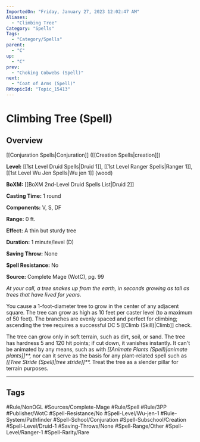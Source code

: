 ```yaml
---
ImportedOn: "Friday, January 27, 2023 12:02:47 AM"
Aliases:
  - "Climbing Tree"
Category: "Spells"
Tags:
  - "Category/Spells"
parent:
  - "C"
up:
  - "C"
prev:
  - "Choking Cobwebs (Spell)"
next:
  - "Coat of Arms (Spell)"
RWtopicId: "Topic_15413"
---
```

# Climbing Tree (Spell)
## Overview
[[Conjuration Spells|Conjuration]] ([[Creation Spells|creation]])

**Level:** [[1st Level Druid Spells|Druid 1]], [[1st Level Ranger Spells|Ranger 1]], [[1st Level Wu Jen Spells|Wu jen 1]] (wood)

**BoXM:** [[BoXM 2nd-Level Druid Spells List|Druid 2]]

**Casting Time:** 1 round

**Components:** V, S, DF

**Range:** 0 ft.

**Effect:** A thin but sturdy tree

**Duration:** 1 minute/level (D)

**Saving Throw:** None

**Spell Resistance:** No

**Source:** Complete Mage (WotC), pg. 99

*At your call, a tree snakes up from the earth, in seconds growing as tall as trees that have lived for years.*

You cause a 1-foot-diameter tree to grow in the center of any adjacent square. The tree can grow as high as 10 feet per caster level (to a maximum of 50 feet). The branches are evenly spaced and perfect for climbing; ascending the tree requires a successful DC 5 [[Climb (Skill)|Climb]] check.

The tree can grow only in soft terrain, such as dirt, soil, or sand. The tree has hardness 5 and 120 hit points; if cut down, it vanishes instantly. It can't be animated by any means, such as with *[[Animate Plants (Spell)|animate plants]]**,* nor can it serve as the basis for any plant-related spell such as *[[Tree Stride (Spell)|tree stride]]**.* Treat the tree as a slender pillar for terrain purposes.


---
## Tags
#Rule/NonOGL #Sources/Complete-Mage #Rule/Spell #Rule/3PP #Publisher/WotC #Spell-Resistance/No #Spell-Level/Wu-jen-1 #Rule-System/Pathfinder #Spell-School/Conjuration #Spell-Subschool/Creation #Spell-Level/Druid-1 #Saving-Throws/None #Spell-Range/Other #Spell-Level/Ranger-1 #Spell-Rarity/Rare

